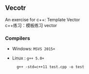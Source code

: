 ## Vecotr
An exercise for c++: Template Vector<br>
c++练习：模板练习 vector

### Compilers
* Windows:  `MSVS 2015+`
* Linux  :  `g++ 5.0+`<br>

        g++ -std=c++11 test.cpp -o test
